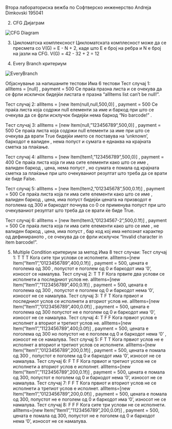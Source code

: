 Втора лабораториска вежба по Софтверско инженерство
Andreja Dimkovski 195041

2. CFG Дијаграм
   
![CFG Diagram](https://github.com/AndrejaDimkovski/SI_2024_lab2_195041/assets/164022081/34a3ce3c-5f82-4073-8f8b-7a90c1d8ae60)

3. Цикломатска комплексност
Цикломатската комплесност може да се пресмета со V(G) = E - N + 2, каде што E е број на ребра и N е број на јазли на CFG.
V(G) = 42 - 32 + 2 = 12

4. Every Branch критериум
   
![EveryBranch](https://github.com/AndrejaDimkovski/SI_2024_lab2_195041/assets/164022081/adc22d0c-c8d3-44eb-ada8-31e64b900d40)


Објаснување за напишаните тестови
Има 6 тестови 
Тест случај  1: allItems = [null] , payment = 500
Се праќа празна листа и се очекува да се фрли искличок бидејќи листата е празна “allItems list can’t be null!”.

Тест случај 2: allItems = [new Item(null,null,500,0)] , payment = 500
Се праќа листа која содржи null елементи за име и баркод при што се очекува да се фрли исклучок бидејќи нема баркод “No barcode!” .


Tест случај 3: allItems = [new Item(null,”123456789”,500,0)] , payment = 500
Се праќа листа која содржи null елементи за име при што се очекува да врати Тrue бидејќи името се поставува на ‘unknown’, баркодот е валиден , нема попуст и сумата е еднаква на крајната сметка за плаќање. 



Тест случај 4: allItems = [new Item(Item1,”123456789”,500,0)] , payment = 400
Се праќа листа која ги има сите елементи како што се име , валиден баркод , цена, нема попуст , но сумата е помала од крајната сметка за плаќање при што очекуваниот резултат што треба да се врати ќе биде False.

Тест случај 5: allItems = [new Item(Item2,”012345678”,500,0.1f)] , payment = 500
Се праќа листа која ги има сите елементи како што се име , валиден баркод  , цена, има попуст бидејќи цената на призводот е поголема од 300 и баркодот почнува со 0 се применува попуст при што очекуваниот резултат што треба да се врати ќе биде True.

Тест случај 6: allItems = [new Item(Item3,”01234567-2”,500,0.1f)] , payment = 500
Се праќа листа која ги има сите елементи како што се име , не валиден баркод  , цена, има попуст , бар код кој има непознат карактер од дефинираното , се очекува да се фрли исклучок “Invalid character in item barcode!”.

5. Multiple Condition критериум за метод
Има 8 тест случаи:
Тест случај 1: Т Т Т
Кога сите три услови се исполнети.
 allItems=[new Item(“Item1”,”0123456789”,400,0.1f)] , payment = 500, цената е поголема од 300 ,  попустот е поголем од 0 и баркодот има ‘0’, износот се намалува.
Тест случај 2: Т Т F
Кога првите два услови се исполнети а последниот услов не. 
allItems=[new Item(“Item1”,”1123456789”,400,0.1f)] , payment = 500, цената е поголема од 300 ,   попустот е поголем од 0 и баркодот нема ‘0’, износот не се намалува.
Тест случај 3: Т F T
Кога првиот и последниот услов се исполнети а вториот услов не. 
allItems=[new Item(“Item1”,”0123456789”,400,0.0f)] , payment = 500, цената е поголема од 300 попустот не е поголем од 0 и баркодот има ‘0’, износот не се намалува.
Тест случај 4: Т F F
Кога првиот  услов е исполнет а вториот и третиот услов не.
allItems=[new Item(“Item1”,”1123456789”,400,0.0f)] , payment = 500, цената е поголема од 300 но попустот не е поголем од 0 и баркодот нема ‘0’ , износот не се намалува.
 Тест случај 5: F T T
Кога првиот  услов не е исполнет а вториот и третиот услов се исполнети.
allItems=[new Item(“Item1”,”0123456789”,200,0.1f)] , payment = 500, цената е помала од 300 , попустот е поголем од 0 и баркодот има ‘0’, износот не се намалува.
Тест случај 6: F T F
Кога првиот и третиот  услов не се исполнети а вториот  услов е исполнет.
allItems=[new Item(“Item1”,”1123456789”,200,0.1f)] , payment = 500, цената е помала од 300, попустот е поголем од 0 и баркодот нема ‘0’, износот не се намалува.
Тест случај 7: F F T
Кога првиот и вториот  услов не се исполнети а третиот  услов е исполнет.
allItems=[new Item(“Item1”,”0123456789”,200,0.0f)] , payment = 500, цената е помала од 300, попустот не е поголем од 0 и баркодот има ‘0’, износот не се намалува.
Тест случај 8: F F F
Кога сите три услови не се исполнети.
allItems=[new Item(“Item1”,”1123456789”,200,0.0f)] , payment = 500, цената е помала од 300, попустот не е поголем од 0 и баркодот нема ‘0’, износот не се намалува.











	



